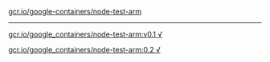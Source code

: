 [gcr.io/google-containers/node-test-arm](https://hub.docker.com/r/sqeven/node-test-arm/tags/) 

----
[gcr.io/google_containers/node-test-arm:v0.1 √](https://hub.docker.com/r/sqeven/node-test-arm/tags/)

[gcr.io/google_containers/node-test-arm:0.2 √](https://hub.docker.com/r/sqeven/node-test-arm/tags/)

